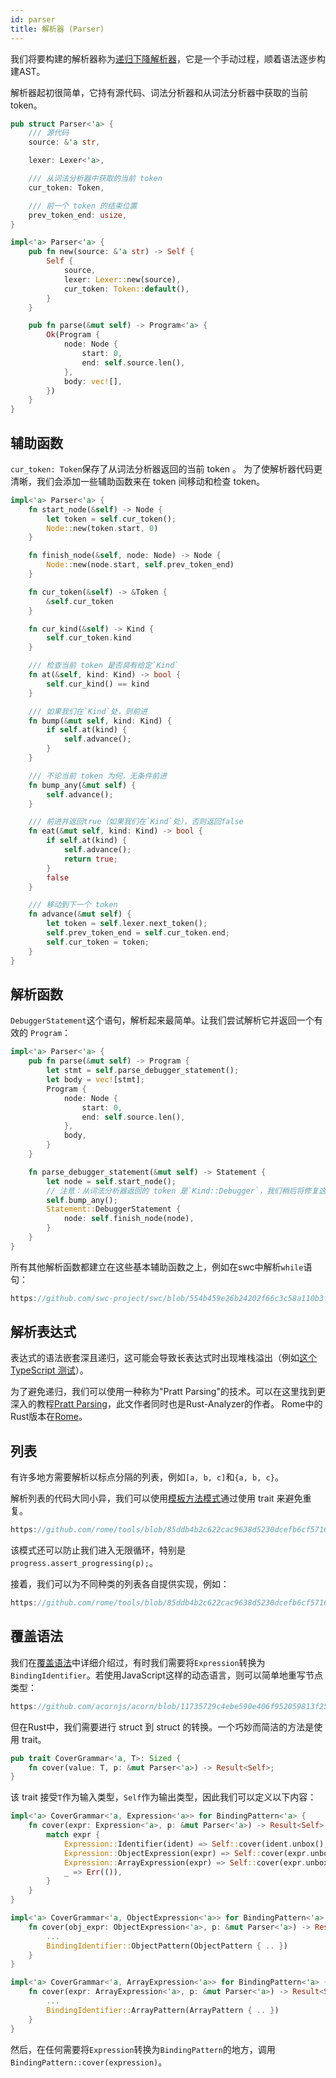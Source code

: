 ```yaml
---
id: parser
title: 解析器 (Parser)
---
```


我们将要构建的解析器称为[递归下降解析器](https://en.wikipedia.org/wiki/Recursive_descent_parser)，它是一个手动过程，顺着语法逐步构建AST。

解析器起初很简单，它持有源代码、词法分析器和从词法分析器中获取的当前 token。

```rust
pub struct Parser<'a> {
    /// 源代码
    source: &'a str,

    lexer: Lexer<'a>,

    /// 从词法分析器中获取的当前 token
    cur_token: Token,

    /// 前一个 token 的结束位置
    prev_token_end: usize,
}

impl<'a> Parser<'a> {
    pub fn new(source: &'a str) -> Self {
        Self {
            source,
            lexer: Lexer::new(source),
            cur_token: Token::default(),
        }
    }

    pub fn parse(&mut self) -> Program<'a> {
        Ok(Program {
            node: Node {
                start: 0,
                end: self.source.len(),
            },
            body: vec![],
        })
    }
}
```

## 辅助函数

`cur_token: Token`保存了从词法分析器返回的当前 token 。
为了使解析器代码更清晰，我们会添加一些辅助函数来在 token 间移动和检查 token。

```rust
impl<'a> Parser<'a> {
    fn start_node(&self) -> Node {
        let token = self.cur_token();
        Node::new(token.start, 0)
    }

    fn finish_node(&self, node: Node) -> Node {
        Node::new(node.start, self.prev_token_end)
    }

    fn cur_token(&self) -> &Token {
        &self.cur_token
    }

    fn cur_kind(&self) -> Kind {
        self.cur_token.kind
    }

    /// 检查当前 token 是否具有给定`Kind`
    fn at(&self, kind: Kind) -> bool {
        self.cur_kind() == kind
    }

    /// 如果我们在`Kind`处，则前进
    fn bump(&mut self, kind: Kind) {
        if self.at(kind) {
            self.advance();
        }
    }

    /// 不论当前 token 为何，无条件前进
    fn bump_any(&mut self) {
        self.advance();
    }

    /// 前进并返回true（如果我们在`Kind`处），否则返回false
    fn eat(&mut self, kind: Kind) -> bool {
        if self.at(kind) {
            self.advance();
            return true;
        }
        false
    }

    /// 移动到下一个 token
    fn advance(&mut self) {
        let token = self.lexer.next_token();
        self.prev_token_end = self.cur_token.end;
        self.cur_token = token;
    }
}
```

## 解析函数

`DebuggerStatement`这个语句，解析起来最简单。让我们尝试解析它并返回一个有效的 `Program`：

```rust
impl<'a> Parser<'a> {
    pub fn parse(&mut self) -> Program {
        let stmt = self.parse_debugger_statement();
        let body = vec![stmt];
        Program {
            node: Node {
                start: 0,
                end: self.source.len(),
            },
            body,
        }
    }

    fn parse_debugger_statement(&mut self) -> Statement {
        let node = self.start_node();
        // 注意：从词法分析器返回的 token 是`Kind::Debugger`，我们稍后将修复这个问题。
        self.bump_any();
        Statement::DebuggerStatement {
            node: self.finish_node(node),
        }
    }
}
```

所有其他解析函数都建立在这些基本辅助函数之上，例如在swc中解析`while`语句：

```rust reference
https://github.com/swc-project/swc/blob/554b459e26b24202f66c3c58a110b3f26bbd13cd/crates/swc_ecma_parser/src/parser/stmt.rs#L952-L970
```

## 解析表达式

表达式的语法嵌套深且递归，这可能会导致长表达式时出现堆栈溢出（例如[这个 TypeScript 测试](https://github.com/microsoft/TypeScript/blob/main/tests/cases/compiler/binderBinaryExpressionStressJs.ts)）。

为了避免递归，我们可以使用一种称为"Pratt Parsing"的技术。可以在这里找到更深入的教程[Pratt Parsing](https://matklad.github.io/2020/04/13/simple-but-powerful-pratt-parsing.html)，此文作者同时也是Rust-Analyzer的作者。
Rome中的Rust版本在[Rome](https://github.com/rome/tools/blob/5a059c0413baf1d54436ac0c149a829f0dfd1f4d/crates/rome_js_parser/src/syntax/expr.rs#L442)。

## 列表

有许多地方需要解析以标点分隔的列表，例如`[a, b, c]`和`{a, b, c}`。

解析列表的代码大同小异，我们可以使用[模板方法模式](https://en.wikipedia.org/wiki/Template_method_pattern)通过使用 trait 来避免重复。

```rust reference
https://github.com/rome/tools/blob/85ddb4b2c622cac9638d5230dcefb6cf571677f8/crates/rome_js_parser/src/parser/parse_lists.rs#L131-L157
```

该模式还可以防止我们进入无限循环，特别是`progress.assert_progressing(p);`。

接着，我们可以为不同种类的列表各自提供实现，例如：

```rust reference
https://github.com/rome/tools/blob/85ddb4b2c622cac9638d5230dcefb6cf571677f8/crates/rome_js_parser/src/syntax/expr.rs#L1543-L1580
```

## 覆盖语法

我们在[覆盖语法](/blog/grammar#cover-grammar)中详细介绍过，有时我们需要将`Expression`转换为`BindingIdentifier`。若使用JavaScript这样的动态语言，则可以简单地重写节点类型：

```javascript reference
https://github.com/acornjs/acorn/blob/11735729c4ebe590e406f952059813f250a4cbd1/acorn/src/lval.js#L11-L26
```

但在Rust中，我们需要进行 struct 到 struct 的转换。一个巧妙而简洁的方法是使用 trait。

```rust
pub trait CoverGrammar<'a, T>: Sized {
    fn cover(value: T, p: &mut Parser<'a>) -> Result<Self>;
}
```

该 trait 接受`T`作为输入类型，`Self`作为输出类型，因此我们可以定义以下内容：

```rust
impl<'a> CoverGrammar<'a, Expression<'a>> for BindingPattern<'a> {
    fn cover(expr: Expression<'a>, p: &mut Parser<'a>) -> Result<Self> {
        match expr {
            Expression::Identifier(ident) => Self::cover(ident.unbox(), p),
            Expression::ObjectExpression(expr) => Self::cover(expr.unbox(), p),
            Expression::ArrayExpression(expr) => Self::cover(expr.unbox(), p),
            _ => Err(()),
        }
    }
}

impl<'a> CoverGrammar<'a, ObjectExpression<'a>> for BindingPattern<'a> {
    fn cover(obj_expr: ObjectExpression<'a>, p: &mut Parser<'a>) -> Result<Self> {
        ...
        BindingIdentifier::ObjectPattern(ObjectPattern { .. })
    }
}

impl<'a> CoverGrammar<'a, ArrayExpression<'a>> for BindingPattern<'a> {
    fn cover(expr: ArrayExpression<'a>, p: &mut Parser<'a>) -> Result<Self> {
        ...
        BindingIdentifier::ArrayPattern(ArrayPattern { .. })
    }
}
```

然后，在任何需要将`Expression`转换为`BindingPattern`的地方，调用`BindingPattern::cover(expression)`。
